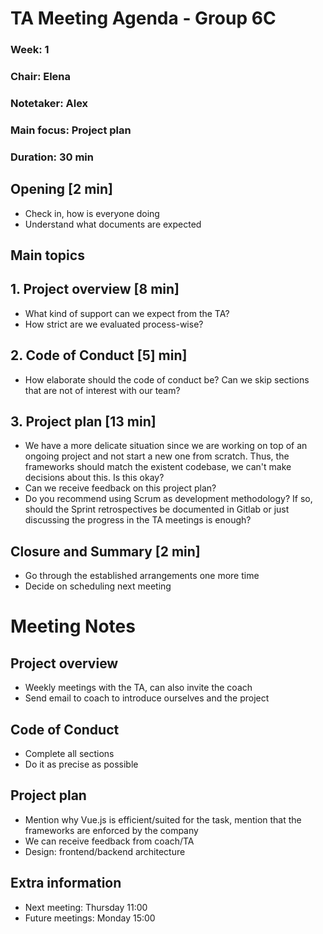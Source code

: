 # TA Meeting Agenda - Group 6C

### Week: 1
### Chair: Elena
### Notetaker: Alex
### Main focus: Project plan
### Duration: 30 min

## **Opening** [2 min]
- Check in, how is everyone doing
- Understand what documents are expected

## **Main topics**
## 1. Project overview [8 min]
- What kind of support can we expect from the TA?
- How strict are we evaluated process-wise?

## 2. Code of Conduct [5] min]
- How elaborate should the code of conduct be? Can we skip sections that are not of interest with our team?

## 3. Project plan [13 min]
- We have a more delicate situation since we are working on top of an ongoing project and not start a new one from scratch. Thus, the frameworks should match the existent codebase, we can't make decisions about this. Is this okay?
- Can we receive feedback on this project plan?
- Do you recommend using Scrum as development methodology? If so, should the Sprint retrospectives be documented in Gitlab or just discussing the progress in the TA meetings is enough?


## **Closure and Summary** [2 min]
- Go through the established arrangements one more time
- Decide on scheduling next meeting

# Meeting Notes

## Project overview
 - Weekly meetings with the TA, can also invite the coach
 - Send email to coach to introduce ourselves and the project

## Code of Conduct
 - Complete all sections
 - Do it as precise as possible

## Project plan
 - Mention why Vue.js is efficient/suited for the task, mention that the frameworks are enforced by the company
 - We can receive feedback from coach/TA
 - Design: frontend/backend architecture

## Extra information
 - Next meeting: Thursday 11:00
 - Future meetings: Monday 15:00



